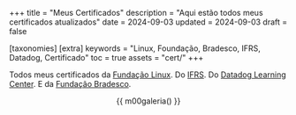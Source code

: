 +++
title = "Meus Certificados"
description = "Aqui estão todos meus certificados atualizados"
date = 2024-09-03
updated = 2024-09-03
draft = false

[taxonomies]
[extra]
keywords = "Linux, Foundação, Bradesco, IFRS, Datadog, Certificado"
toc = true
assets = "cert/"
+++

Todos meus certificados da [Fundação Linux](https://trainingportal.linuxfoundation.org/).
Do [IFRS](https://ifrs.edu.br).
Do [Datadog Learning Center](https://learn.datadoghq.com/).
E da [Fundação Bradesco](https://www.ev.org.br).

<div style="text-align: center;">

{{ m00galeria() }}

</div>
